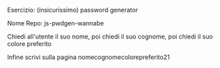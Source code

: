 Esercizio: (insicurissimo) password generator

Nome Repo: js-pwdgen-wannabe

Chiedi all'utente il suo nome,
poi chiedi il suo cognome,
poi chiedi il suo colore preferito

Infine scrivi sulla pagina nomecognomecolorepreferito21
